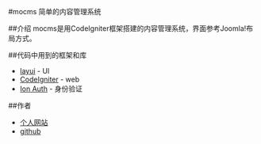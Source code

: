 #mocms 简单的内容管理系统


##介绍
mocms是用CodeIgniter框架搭建的内容管理系统，界面参考Joomla!布局方式。


##代码中用到的框架和库
* [layui](https://www.layui.com) - UI
* [CodeIgniter](https://codeigniter.org.cn) - web
* [Ion Auth](http://benedmunds.com/ion_auth/) - 身份验证


##作者
* [个人网站](http://www.huangshaoshu.com/)
* [github](https://github.com/bhoold)
